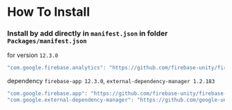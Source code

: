 # How To Install

### Install by add directly in `manifest.json` in folder `Packages/manifest.json`

for version `12.3.0`
```csharp
"com.google.firebase.analytics": "https://github.com/firebase-unity/firebase-analytics.git#12.3.0",
```


dependency `firebase-app 12.3.0`, `external-dependency-manager 1.2.183`
```csharp
"com.google.firebase.app": "https://github.com/firebase-unity/firebase-app.git#12.3.0",
"com.google.external-dependency-manager": "https://github.com/google-unity/external-dependency-manager.git#1.2.183",
```